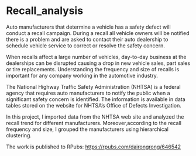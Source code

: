 # Recall_analysis

Auto manufacturers that determine a vehicle has a safety defect will conduct a recall campaign. During a recall all vehicle owners will be notified there is a problem and are asked to contact their auto dealership to schedule vehicle service to correct or resolve the safety concern.

When recalls affect a large number of vehicles, day-to-day business at the dealerships can be disrupted causing a drop in new vehicle sales, part sales or tire replacements. Understanding the frequency and size of recalls is important for any company working in the automotive industry.

The National Highway Traffic Safety Administration (NHTSA) is a federal agency that requires auto manufacturers to notify the public when a significant safety concern is identified. The information is available in data tables stored on the website for NHTSA’s Office of Defects Investigation.

In this project, I imported data from the NHTSA web site and analyzed the recall trend for different manufacturers. Moreover,according to the recall frequency and size, I grouped the manufacturers using hierarchical clustering.

The work is published to RPubs: https://rpubs.com/dairongrong/646542
